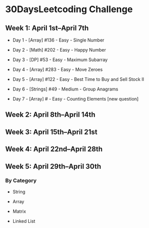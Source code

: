 # 30DaysLeetcoding Challenge

## Week 1: April 1st–April 7th

* Day 1 - [Array] #136 - Easy - Single Number

* Day 2 - [Math] #202 - Easy - Happy Number

* Day 3 - [DP] #53 - Easy - Maximum Subarray

* Day 4 - [Array] #283 - Easy - Move Zeroes

* Day 5 - [Array] #122 - Easy - Best Time to Buy and Sell Stock II

* Day 6 - [Strings] #49 - Medium - Group Anagrams

* Day 7 - [Array] # - Easy - Counting Elements [new question]

## Week 2: April 8th–April 14th

## Week 3: April 15th–April 21st

## Week 4: April 22nd–April 28th

## Week 5: April 29th–April 30th

### By Category

* String

* Array

* Matrix

* Linked List
